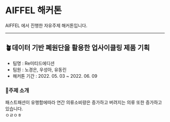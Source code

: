 # AIFFEL 해커톤
AIFFEL 에서 진행한 자유주제 해커톤입니다.
***
## 🪴데이터 기반 폐원단을 활용한 업사이클링 제품 기획
* 팀명 : Re미티드에디션
* 팀원 : 노경은, 우성아, 유동린
* 해커톤 기간 : 2022. 05. 03 ~ 2022. 06. 09
### 🌱주제 소개
패스트패션이 유행함에따라 연간 의류소비량은 증가하고 버려지는 의류 또한 증가하고 있습니다.  
ㅇㄹㅇㅎ
